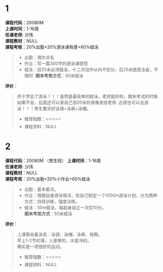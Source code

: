 # 1   
**课程代码**：20080M  
**上课时间**：1-16周  
**任课老师**: 沙玮  
**课程教材**：NULL  
**课程考核**：20%出勤+20%游泳课有感+60%蛙泳  
>
>- 出勤：偶尔点名
>- 作业：写一篇300字的游泳课感悟
>- 蛙泳：前25米必须蛙泳，十二次动作以内不扣分，后25米随意泳姿，不限时`
**期末考核方式**：50米蛙泳

**评价**：
>
>终于学会了游泳！！！虽然是最简单的蛙泳。老师挺好的，期末考试的时候如果不会，后面还可以录自己游20米的录像发给老师.
>近视也可以去游泳！！！男生要买好泳镜+泳裤+泳帽。
>- 推荐指数：⭐⭐⭐⭐⭐
>- 课程资料：NULL

# 2   
**课程代码**：20080M （男生班） 
**上课时间**：1-16周  
**任课老师**: 沙玮  
**课程教材**：NULL  
**课程考核**：20%出勤+20%小作业+60%蛙泳  
>
>- 出勤：基本都点。  
>- 作业：根据自身游泳情况，给自己制定一个1000m游泳计划，分为两种方式：持续训练、强度训练。
>- 蛙泳：50m蛙泳，每起身站立一次扣10分。  
**期末考核方式**：50米蛙泳  

**评价**：
>上课需自备泳具：泳镜、泳帽、泳裤、拖鞋。  
>早上1-2节的课，人是晕的，水是冷的。  
>确实是一项很好的运动。  
>- 推荐指数：⭐⭐⭐⭐⭐  
>- 课程资料：NULL

